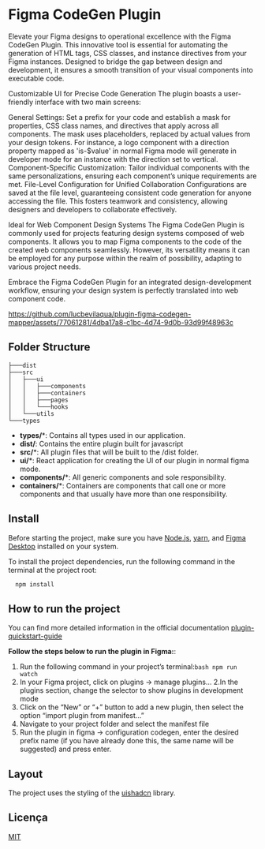 # Figma CodeGen Plugin
Elevate your Figma designs to operational excellence with the Figma CodeGen Plugin. This innovative tool is essential for automating the generation of HTML tags, CSS classes, and instance directives from your Figma instances. Designed to bridge the gap between design and development, it ensures a smooth transition of your visual components into executable code.

Customizable UI for Precise Code Generation The plugin boasts a user-friendly interface with two main screens:

General Settings: Set a prefix for your code and establish a mask for properties, CSS class names, and directives that apply across all components. The mask uses placeholders, replaced by actual values from your design tokens. For instance, a logo component with a direction property mapped as 'is-$value' in normal Figma mode will generate in developer mode for an instance with the direction set to vertical. Component-Specific Customization: Tailor individual components with the same personalizations, ensuring each component’s unique requirements are met. File-Level Configuration for Unified Collaboration Configurations are saved at the file level, guaranteeing consistent code generation for anyone accessing the file. This fosters teamwork and consistency, allowing designers and developers to collaborate effectively.

Ideal for Web Component Design Systems The Figma CodeGen Plugin is commonly used for projects featuring design systems composed of web components. It allows you to map Figma components to the code of the created web components seamlessly. However, its versatility means it can be employed for any purpose within the realm of possibility, adapting to various project needs.

Embrace the Figma CodeGen Plugin for an integrated design-development workflow, ensuring your design system is perfectly translated into web component code.

https://github.com/lucbevilaqua/plugin-figma-codegen-mapper/assets/77061281/4dba17a8-c1bc-4d74-9d0b-93d99f48963c


## Folder Structure
```
├───dist
├───src
│   ├───ui
│   │   ├───components
│   │   ├───containers
│   │   ├───pages
│   │   └───hooks
│   └───utils
└───types
```
- **types/***: Contains all types used in our application.
- **dist/**: Contains the entire plugin built for javascript
- **src/***: All plugin files that will be built to the /dist folder.
- **ui/***: React application for creating the UI of our plugin in normal figma mode.
- **components/***: All generic components and sole responsibility.
- **containers/***: Containers are components that call one or more components and that usually have more than one responsibility.

## Install

Before starting the project, make sure you have [Node.js](https://nodejs.org/),  [yarn](https://yarnpkg.com/), and [Figma Desktop](https://www.figma.com/downloads/) installed on your system.

To install the project dependencies, run the following command in the terminal at the project root:

```bash
  npm install
```
    
## How to run the project

You can find more detailed information in the official documentation [plugin-quickstart-guide](https://www.figma.com/plugin-docs/plugin-quickstart-guide/)

**Follow the steps below to run the plugin in Figma:**:

1. Run the following command in your project’s terminal:```bash npm run watch```
2. In your Figma project, click on plugins -> manage plugins… 2.In the plugins section, change the selector to show plugins in development mode
3. Click on the “New” or “+” button to add a new plugin, then select the option “import plugin from manifest…”
4. Navigate to your project folder and select the manifest file
5. Run the plugin in figma -> configuration codegen, enter the desired prefix name (if you have already done this, the same name will be suggested) and press enter.

## Layout
The project uses the styling of the [uishadcn](https://ui.shadcn.com/) library.


## Licença

[MIT](https://choosealicense.com/licenses/mit/)

